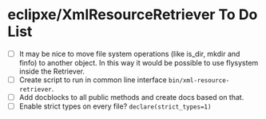 # eclipxe/XmlResourceRetriever To Do List

- [ ] It may be nice to move file system operations (like is_dir, mkdir and finfo) to another object.
      In this way it would be possible to use flysystem inside the Retriever.
- [ ] Create script to run in common line interface `bin/xml-resource-retriever`.
- [ ] Add docblocks to all public methods and create docs based on that.
- [ ] Enable strict types on every file? `declare(strict_types=1)`
